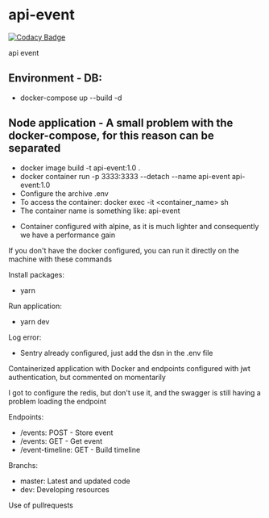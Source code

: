 
# api-event

  

[![Codacy Badge](https://api.codacy.com/project/badge/Grade/1c0238ecdf164ed3a15dbcff419412b2)](https://app.codacy.com/manual/danielrodriguesdrs331/api-event?utm_source=github.com&utm_medium=referral&utm_content=eusouodaniel/api-event&utm_campaign=Badge_Grade_Dashboard)

  

api event

  

## Environment - DB:

- docker-compose up --build -d

## Node application - A small problem with the docker-compose, for this reason can be separated

- docker image build -t api-event:1.0 .
- docker container run -p 3333:3333 --detach --name api-event api-event:1.0
- Configure the archive .env
- To access the container: docker exec -it <container_name> sh
- The container name is something like: api-event
  
* Container configured with alpine, as it is much lighter and consequently we have a performance gain

If you don't have the docker configured, you can run it directly on the machine with these commands

  

Install packages:

- yarn

  

Run application:

- yarn dev

  

Log error:

- Sentry already configured, just add the dsn in the .env file

  
  

Containerized application with Docker and endpoints configured with jwt authentication, but commented on momentarily


I got to configure the redis, but don't use it, and the swagger is still having a problem loading the endpoint

Endpoints:
- /events: POST - Store event
- /events: GET - Get event
- /event-timeline: GET - Build timeline

Branchs:
- master: Latest and updated code
- dev: Developing resources

Use of pullrequests